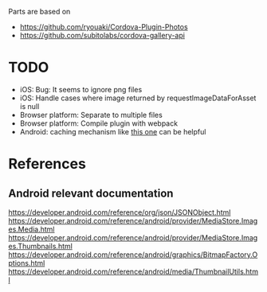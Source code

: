 Parts are based on

- https://github.com/ryouaki/Cordova-Plugin-Photos
- https://github.com/subitolabs/cordova-gallery-api 

# TODO

- iOS: Bug: It seems to ignore png files
- iOS: Handle cases where image returned by requestImageDataForAsset is null
- Browser platform: Separate to multiple files
- Browser platform: Compile plugin with webpack
- Android: caching mechanism like [this one](https://developer.android.com/training/displaying-bitmaps/cache-bitmap.html) can be helpful

# References

## Android relevant documentation

https://developer.android.com/reference/org/json/JSONObject.html
https://developer.android.com/reference/android/provider/MediaStore.Images.Media.html
https://developer.android.com/reference/android/provider/MediaStore.Images.Thumbnails.html
https://developer.android.com/reference/android/graphics/BitmapFactory.Options.html
https://developer.android.com/reference/android/media/ThumbnailUtils.html
